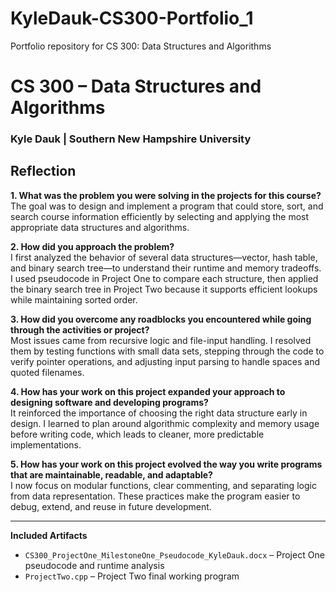 # KyleDauk-CS300-Portfolio_1
Portfolio repository for CS 300: Data Structures and Algorithms
# CS 300 – Data Structures and Algorithms  
### Kyle Dauk | Southern New Hampshire University  

## Reflection

**1. What was the problem you were solving in the projects for this course?**  
The goal was to design and implement a program that could store, sort, and search course information efficiently by selecting and applying the most appropriate data structures and algorithms.

**2. How did you approach the problem?**  
I first analyzed the behavior of several data structures—vector, hash table, and binary search tree—to understand their runtime and memory tradeoffs. I used pseudocode in Project One to compare each structure, then applied the binary search tree in Project Two because it supports efficient lookups while maintaining sorted order.

**3. How did you overcome any roadblocks you encountered while going through the activities or project?**  
Most issues came from recursive logic and file-input handling. I resolved them by testing functions with small data sets, stepping through the code to verify pointer operations, and adjusting input parsing to handle spaces and quoted filenames.

**4. How has your work on this project expanded your approach to designing software and developing programs?**  
It reinforced the importance of choosing the right data structure early in design. I learned to plan around algorithmic complexity and memory usage before writing code, which leads to cleaner, more predictable implementations.

**5. How has your work on this project evolved the way you write programs that are maintainable, readable, and adaptable?**  
I now focus on modular functions, clear commenting, and separating logic from data representation. These practices make the program easier to debug, extend, and reuse in future development.

---

**Included Artifacts**  
- `CS300_ProjectOne_MilestoneOne_Pseudocode_KyleDauk.docx` – Project One pseudocode and runtime analysis  
- `ProjectTwo.cpp` – Project Two final working program  
